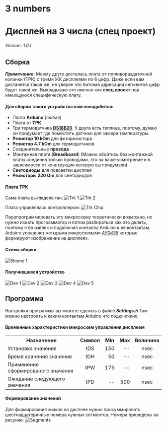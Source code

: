 # 3 numbers
# Дисплей на 3 числа (спец проект)

###### Version: 1.0.1

## Сборка

***Примечание:*** Моему другу досталась плата
от топливораздаточной колонки (ТРК) с тремя ЖК
дисплеями по 6 цифр. Даже если вам достанется
такая же, не уверен что битовая адресация
сегментов цифр будет такой же. Выкладываю это 
именно как **спец проект** под имеющуюся
специфическую плату.

#### Для сборки такого устройства нам понадобится:

- Плата **Arduino** (любая)
- Плата от **ТРК**
- Три термодатчика
  [**DS18B20**](http://arduino-diy.com/arduino-tsifrovoy-datchik-temperatury-DS18B20 "DS18B20").
  У друга есть теплица, поэтому, думаю он
  придумает где поместить датчики для замера
  температуры.
- **Резистор 10 kOm** для фоторезистора
- **Резистор 4.7 kOm** для термодатчиков
- Соединительные **провода**
- Монтажная плата (**Breadboard**) (Можно
  обойтись без монтажной платы соединив только
  проводами, это на ваше усмотрение и в зависимости
  от конструкции которую вы придумали)
- **Светодиоды** для подсветки дисплея
- **Резисторы 220 Om** для светодиодов

#### Плата ТРК
Сама плата выглядела так:
![Trk 1](doc/img/Trk1.jpg "Trk 1")
![Trk 2](doc/img/Trk2.jpg "Trk 2")

Плата управлялась контроллером:
![Trk Chip](doc/img/TrkChip.jpg "Trk Chip")

Перепрограммировать эту микросхему теоретически
возможно, но нужно искать программатор и потом
разбираться как это делать, поэтому я ее извлек и
подключил контакты Arduino к ее контактам.
Arduino управляет четырьмя микросхемами
[*AY0438*](doc/AY0438.pdf "LCD Driver")
которые формируют изображение на дисплеях.


#### Схема сборки

![Sheme 1](doc/img/Scheme1.jpg "Схема 1")


#### Получившееся устройство

![Dev 1](doc/img/Dev1.jpg "Устройство 1")
![Dev 2](doc/img/Dev2.jpg "Устройство 2")
![Dev 3](doc/img/Dev3.jpg "Устройство 3")
![Dev 4](doc/img/Dev4.jpg "Устройство 4")
![Dev 5](doc/img/Dev5.jpg "Устройство 5")


## Программа

Настройки программы вы можете сделать в файле
***Settings.h***
Там можно настроить к каким контактам Arduino
что подключено.

#### Временные характеристики микросхем управления дисплеем
<table>
    <tr>
        <th>Назначение</th>
        <th>Символ</th>
        <th>Min</th>
        <th>Max</th>
        <th>Величина</th>
    </tr><tr>
        <td>Установка значения</td>
        <td align="center">tDS</td>
        <td align="right">150</td>
        <td align="right">--</td>
        <td align="center">nsec</td>
    </tr><tr>
        <td>Время хранения значения</td>
        <td align="center">tDH</td>
        <td align="right">50</td>
        <td align="right">--</td>
        <td align="center">nsec</td>
    </tr><tr>
        <td>Применение сформированого значения</td>
        <td align="center">tPW</td>
        <td align="right">175</td>
        <td align="right">--</td>
        <td align="center">nsec</td>
    </tr><tr>
        <td>Ожидание следующего значения</td>
        <td align="center">tPD</td>
        <td align="right">--</td>
        <td align="right">500</td>
        <td align="center">nsec</td>
    </tr>
</table>

#### Формирование значений
Для формирования знаков на дисплее нужно
просуммировать шестнадцатеричные номера нужных
сегментов. Номера приведены на рисунке:
![Segments](doc/img/Segments.jpg "Сегменты")
